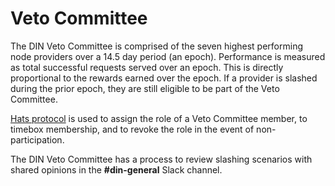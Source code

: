 # Veto Committee

The DIN Veto Committee is comprised of the seven highest performing node providers over a 14.5 day period (an epoch).
Performance is measured as total successful requests served over an epoch.
This is directly proportional to the rewards earned over the epoch.
If a provider is slashed during the prior epoch, they are still eligible to be part of the Veto Committee.

[Hats protocol](https://www.hatsprotocol.xyz/) is used to assign the role of a Veto Committee member, to timebox membership, and to revoke the role in the event of non-participation.

The DIN Veto Committee has a process to review slashing scenarios with shared opinions in the **#din-general** Slack channel.
